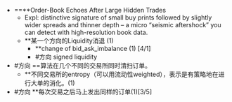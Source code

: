 - ==**Order-Book Echoes After Large Hidden Trades
	- Expl: distinctive signature of small buy prints followed by slightly wider spreads and thinner depth – a micro “seismic aftershock” you can detect with high-resolution book data.
	- **某一个方向的Liquidity消退 (1)
		- **change of bid_ask_imbalance (1) [4/1]
		- #方向  signed liquidity
- #方向 ==算法在几个不同的交易所同时清扫订单。
	- **不同交易所的entropy（可以用流动性weighted），表示是有策略地在进行大单的消化。(1)
- #方向 **每次交易之后马上发出同样的订单(1)[3/5]